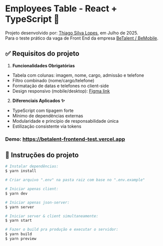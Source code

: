 # Employees Table - React + TypeScript 🚀

<p> Projeto desenvolvido por: <a href="https://github.com/thiagoow" target="_blank">Thiago Silva Lopes</a>, em Julho de 2025. <br/>
Para o teste prático da vaga de Front End da empresa <a href="https://betalent.tech" target="_blank">BeTalent / BeMobile</a>. </p>

## ✅ Requisitos do projeto

1. **Funcionalidades Obrigatórias**

- Tabela com colunas: imagem, nome, cargo, admissão e telefone
- Filtro combinado (nome/cargo/telefone)
- Formatação de datas e telefones no client-side
- Design responsivo (mobile/desktop): [Figma link](https://figma.com/file/yw6th52zE9bubewc6ayTg5/Teste-T%C3%A9cnico-Front-End-Be)

2. **Diferenciais Aplicados ✨**

- TypeScript com tipagem forte
- Mínimo de dependências externas
- Modularidade e princípio de responsabilidade única
- Estilização consistente via tokens

### Demo: https://betalent-frontend-test.vercel.app

## 🚀 Instruções do projeto

```bash
# Instalar dependências:
$ yarn install

# Criar arquivo ".env" na pasta raiz com base no ".env.example"

# Iniciar apenas client:
$ yarn dev

# Iniciar apenas json-server:
$ yarn server

# Iniciar server & client simultaneamente:
$ yarn start

# Fazer o build pra produção e executar o servidor:
$ yarn build
$ yarn preview
```
